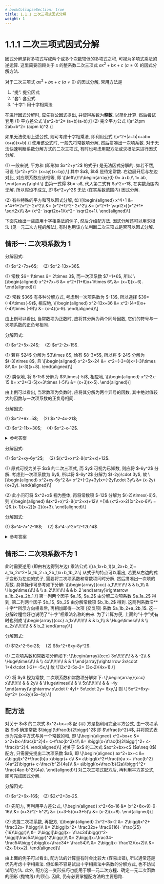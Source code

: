 ```yaml
---
# bookCollapseSection: true
title: 1.1.1 二次三项式因式分解
weight: 1
---
```


# 1.1.1 二次三项式因式分解

因式分解是将多项式写成两个或多个次数较低的多项式之积, 可视为多项式乘法的逆运算. 这里简要回顾关于 $x$ 的整系数二次三项式 $ax^2+bx+c$ ($a\neq 0$) 的因式分解方法.

对于二次三项式 $ax^2+bx+c$ ($a\neq 0$) 的因式分解, 常用方法是

1. “提”: 提公因式
2. “套”: 套公式
3. “十字”: 用十字相乘法

在进行因式分解时, 应先将公因式提出, 并使得系数为**整数**, 以简化计算. 然后尝试套用
(1) 平方差公式 \\[a^2-b^2= (a+b)(a-b);\\]
(2) 完全平方公式 \\[a^2\pm 2ab+b^2= (a\pm b)^2.\\]

如果无法使用上述公式, 则可考虑十字相乘法, 即利用公式 \\[x^2+(a+b)x+ab= (x+a)(x+b).\\] 使用该公式时, 一般先将常数项分解, 然后拼凑出一次项系数. 对于无法快速判断系数分解方式的二次三项式, 有时也考虑用配方法或求根法来进行因式分解.

<myremark>
    <p>(1) 一般来说, 平方和 (即形如 $x^2+y^2$ 的式子) 是无法因式分解的. 如若不然, 可设 \[x^2+y^2= (x+ay)(x+by),\] 其中 $a$, $b$ 是待定常数. 右边展开后与左边对比, 对应项系数应该相等, 即 \[\left\{\!\!\begin{array}{l}
        0= a+b,\\
        1= ab,
    \end{array}\right.\] 由第一式得 $b=-a$, 代入第二式有 $a^2=-1$, 在实数范围内无解. 所以假设不成立, 即 $x^2+y^2$ 无法 (在实系数范围内) 因式分解.</p>
    <p>(2) 有些特殊的平方和可以因式分解, 如 \[\begin{aligned}
        x^4+1
        &= x^4+1+2x^2- 2x^2\\
        &= (x^2+1)^2- 2x^2\\
        &= (x^2+1- \sqrt2x)(x^2+1+ \sqrt2x)\\
        &= (x^2- \sqrt2x+1)(x^2+ \sqrt2x+1).
    \end{aligned}\]</p>
</myremark>

下面先给出一些应用十字相乘法的例子, 然后介绍配方法. 因式分解还可以用求根法 (见一元二次方程的解法), 有时也用该方法判断二次三项式是否可以因式分解.

## 情形一: 二次项系数为 $1$

<myexample>
    <p>分解因式:</p>
    <p>(1) $x^2+7x+6$;&emsp;
    (2) $x^2-13x+36$.</p>
</myexample>

<mysolution>
    <p>(1) 常数 $6= 1\times 6= 2\times 3$, 而一次项系数 $7=1+6$, 所以 \[\begin{aligned}
        x^2+7x+6
        &= x^2+(1+6)x+1\times 6\\
        &= (x+1)(x+6).
    \end{aligned}\]</p>
    <p>(2) 常数 $36$ 有多种分解方式, 考虑到一次项系数为 $-13$, 所以选择 $36=(-4)\times(-9)$, 相应地, \[\begin{aligned}
        x^2-13x+36
        &= x^2-(4+9)x+(-4)\times (-9)\\
        &= (x-4)(x-9).
    \end{aligned}\]</p>
</mysolution>

由上例可以看出, 当常数项为正数时, 应将其分解为两个同号因数, 它们的符号与一次项系数的正负号相同.

<myexample>
    <p>分解因式:</p>
    <p>(1) $x^2+5x-24$;&emsp;
    (2) $x^2-2x-15$.</p>
</myexample>

<mysolution>
    <p>(1) 若将 $24$ 分解为 $3\times 8$, 恰有 $8-3=5$, 所以将 $-24$ 分解为 $(-3)\times 8$, 且 \[\begin{aligned}
        x^2+5x-24
        &= x^2+(-3+8)x+(-3)\times 8\\
        &= (x-3)(x+8).
    \end{aligned}\]</p>
    <p>(2) 类似地, 将 $-15$ 分解为 $3\times(-5)$, 相应地, \[\begin{aligned}
        x^2-2x-15
        &= x^2+(3-5)x+3\times (-5)\\
        &= (x+3)(x-5).
    \end{aligned}\]</p>
</mysolution>

由上例可以看出, 当常数项为负数时, 应将其分解为两个异号的因数, 其中绝对值较大的因数与一次项系数的正负号相同.

<myexercise>
    <p>分解因式:</p>
    <p>(1) $x^2+6x+5$;&emsp;
    (2) $x^2-4x-21$;</p>
    <p>(3) $x^2-11x+30$;&emsp;
    (4) $x^2-x-12$.</p>
</myexercise>

<details><summary>参考答案</summary>
    <p>(1) $(x+2)(x+3)$; (2) $(x+3)(x-7)$;</p>
    <p>(3) $(x-5)(x-6)$; (4) $(x+3)(x-4)$.</p>
</details>

<myexample>
    <p>分解因式:</p>
    <p>(1) $x^2+xy-6y^2$;&emsp;
    (2) $(x^2+x)^2-8(x^2+x)+12$.</p>
</myexample>

<mysolution>
    <p>(1) 原式可视为关于 $x$ 的二次三项式, 而 $y$ 可视为已知数, 则应将 $-6y^2$ 分解. 考虑到一次项系数为 $y$, 所以将 $-6y^2$ 分解为 $(-2y)\cdot 3y$, 故 \[\begin{aligned}
        x^2+xy-6y^2
        &= x^2+(-2y+3y)x+(-2y)\cdot 3y\\
        &= (x-2y)(x+3y).
    \end{aligned}\]</p>
    <p>(2) 此小问可将 $x^2+x$ 视为整体, 再将常数项 $-12$ 分解为 $(-2)\times(-6)$, 则 \[\begin{aligned}
        &(x^2+x)^2-8(x^2+x)+12\\
        ={}& (x^2+x-2)(x^2+x-6)\\
        ={}& (x-1)(x+2)(x-2)(x+3).
    \end{aligned}\]</p>
</mysolution>

<myexercise>
    <p>分解因式:</p>
    <p>(1) $x^4-7x^2-18$;&emsp;
    (2) $a^4-a^2b^2-12b^4$.</p>
</myexercise>

<details><summary>参考答案</summary>
    <p>(1) $(x^2+2)(x+3)(x-3)$;</p>
    <p>(2) $(a^2+3b^2)(a+2b)(a-2b)$.</p>
</details>

## 情形二: 二次项系数不为 $1$

<p>此时需要逆用 (即由右边得到左边) 乘法公式 \[(a_1x+b_1)(a_2x+b_2)= a_1a_2x^2+(a_1b_2+a_2b_1)x+b_1b_2.\] 从式子的特点可以看出, 若要从右边的式子变形为左边的式子, 需要将二次项系数和常数项同时分解, 然后拼凑出一次项的系数. 具体操作可参考如下分解: \[\begin{array}{ccc}
    a_1\!\!\!\!\!  & & b_1\\
       & \Huge\times\!\! & \\
    a_2\!\!\!\!\! & & b_2
    \end{array}\rightarrow a_1b_2+a_2b_1.\]
第一列两个因子 $a_1$, $a_2$ 由分解二次项系数 $a_1a_2$ 得到, 第二列两个因子 $b_1$, $b_2$ 由分解常数项 $b_1b_2$ 得到. 这两列系数沿**十字**所示方向相乘后, 再相加即得一次项 (交叉项) 系数 $a_1b_2+a_2b_1$. 这一分解过程恰好也说明了“十字”相乘法名称的由来. 为了计算方便, 上面的“十字”式有时也列成 \[\begin{array}{ccc}
    a_1x\!\!\!\!\! & & b_1\\
      & \Huge\times\!\! & \\
    a_2x\!\!\!\!\! & & b_2
    \end{array}\]</p>

<myexample>
    <p>分解因式:</p>
    <p>(1) $12x^2-5x-2$;&emsp;
    (2) $5x^2+6xy-8y^2$.</p>
</myexample>

<mysolution>
    <p>(1) 二次项系数和常数项分解如下: \[\begin{array}{ccc}
        3x\!\!\!\!\! & & -2\\
      & \Huge\times\!\! & \\
        4x\!\!\!\!\! & & 1
    \end{array}\rightarrow 3x\cdot 1+4x\cdot (-2)= -5x,\] 故 \[12x^2-5x-2= (3x-2)(4x+1).\]</p>
    <p>(2) 将 $y$ 视为常数, 二次项系数和常数项分解如下: \[\begin{array}{ccc}
        x\!\!\!\!\! & & 2y\\
      & \Huge\times\!\! & \\
        5x\!\!\!\!\! & & -4y
        \end{array}\rightarrow x\cdot (-4y)+ 5x\cdot 2y= 6xy,\] 则 \[
        5x^2+6xy-8y^2= (x+2y)(5x-4y).\]</p>
</mysolution>

## 配方法

<p id="配方法">对关于 $x$ 的二次式 $x^2+bx+c$ 配 (平) 方是指利用完全平方公式, 由一次项系数 $b$ 确定常数 $\biggl(\dfrac{b}2\biggr)^2$ 即 $\dfrac{b^2}4$, 并将原式表示为完全平方式与另一个常数的和, 即 \[\begin{aligned}
        x^2+bx+c
        &= x^2+bx+\frac{b^2}4+ c-\frac{b^2}4\\
        &= \biggl(x+\frac{b}2\biggr)^2+ c-\frac{b^2}4.
    \end{aligned}\]
对关于 $x$ 的二次式 $ax^2+bx+c$ ($a\neq 0$) 配方, 只需要先提出二次项系数 $a$, 即 \[\begin{aligned}
        ax^2+bx+c
        &= a\biggl(x^2+\frac{b}a x\biggr)+ c\\
        &= a\biggl(x^2+\frac{b}a x+ \frac{b^2}{4a^2}\biggr)+ c-\frac{b^2}{4a}\\
        &= a\biggl(x+\frac{b}{2a}\biggr)^2+ \frac{4ac-b^2}{4a}.
    \end{aligned}\] 对二次三项式配方后, 再利用平方差公式, 即可完成因式分解.</p>

<myexample>
    <p>分解因式:</p>
    <p>(1) $x^2+6x-16$;&emsp;(2) $2x^2+3x-2$.</p>
</myexample>

<mysolution>
    <p>(1) 先配方, 再利用平方差公式, \[\begin{aligned}
        x^2+6x-16
        &= (x^2+6x+9)-9-16\\
        &= (x+3)^2- 5^2\\
        &= (x+3-5)(x+3+5)\\
        &= (x-2)(x+8).
    \end{aligned}\]</p>
    <p>(2) 先提二次项系数, 再配方, \[\begin{aligned}
        2x^2+3x-2
        &= 2\biggl(x^2+ \frac32x- 1\biggr)\\
        &= 2\biggl(x^2+ \frac32x+ \frac9{16}- \frac{25}{16}\biggr)\\
        &= 2\biggl[\biggl(x+ \frac34\biggr)^2- \biggl(\frac54\biggr)^2\biggr]\\
        &= 2\biggl(x+\frac34- \frac54\biggr)\biggl(x+\frac34+ \frac54)\\
        &= 2\biggl(x- \frac12)(x+2)\\
        &= (2x-1)(x+2).
    \end{aligned}\]</p>
</mysolution>

由上面的例子可以看出, 配方法的计算量有时会比较大 (容易出错), 所以通常还是优先考虑十字相乘法. 但如果不容易试出十字相乘法中系数的分解方式, 也不妨试试配方法. 此外, 配方这一变形技巧也能用于解一元二次方程、确定一元二次函数的图形 (抛物线) 的顶点. 因此, 仍有必要掌握配方法的主要思路.
